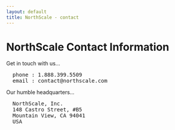 ```yaml
---
layout: default
title: NorthScale - contact
---
```


# NorthScale Contact Information

Get in touch with us...
<pre>
  phone : 1.888.399.5509
  email : contact&#64;<span>northscale.com</span>
</pre>

Our humble headquarters...
<pre>
  NorthScale, Inc.
  148 Castro Street, #B5
  Mountain View, CA 94041
  USA
</pre>

